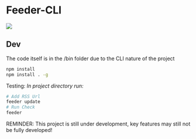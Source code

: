# Feeder-CLI
![](https://img.shields.io/appveyor/build/ravinder-Olivier/Feeder-CLI)
## Dev

The code itself is in the /bin folder due to the CLI nature of the project

```bash
npm install
npm install . -g 
```

Testing:
_In project directory run:_

```bash
# Add RSS Url
feeder update
# Run Check
feeder
```

REMINDER: This project is still under development, key features may still not be fully developed!
